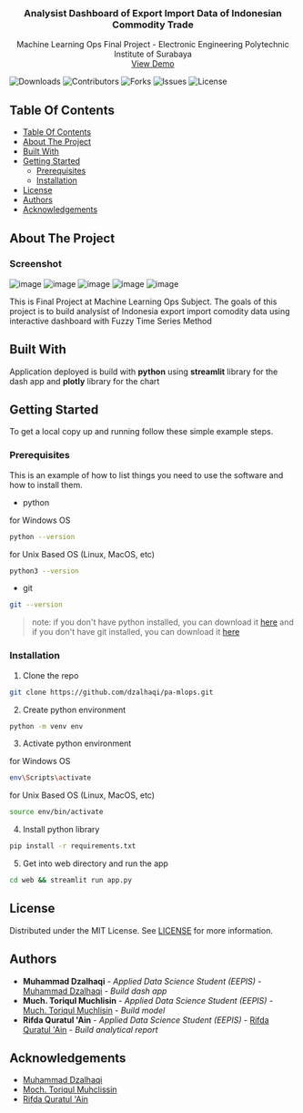 <br/>
<p align="center">
  <h3 align="center">Analysist Dashboard of Export Import Data of Indonesian Commodity Trade</h3>

  <p align="center">
    Machine Learning Ops Final Project - Electronic Engineering Polytechnic Institute of Surabaya
    <br/>
    <a href="https://export-import-analysis.streamlit.app/">View Demo</a>
  </p>
</p>

![Downloads](https://img.shields.io/github/downloads/dzalhaqi/pa-mlops/total) ![Contributors](https://img.shields.io/github/contributors/dzalhaqi/pa-mlops?color=dark-green) ![Forks](https://img.shields.io/github/forks/dzalhaqi/pa-mlops?style=social) ![Issues](https://img.shields.io/github/issues/dzalhaqi/pa-mlops) ![License](https://img.shields.io/github/license/dzalhaqi/pa-mlops) 

## Table Of Contents

- [Table Of Contents](#table-of-contents)
- [About The Project](#about-the-project)
- [Built With](#built-with)
- [Getting Started](#getting-started)
  - [Prerequisites](#prerequisites)
  - [Installation](#installation)
- [License](#license)
- [Authors](#authors)
- [Acknowledgements](#acknowledgements)

## About The Project

### Screenshot
![image](https://github.com/Dzalhaqi/pa-mlops/assets/52716202/d56f6c8e-3b24-4473-874e-1a84cf289552)
![image](https://github.com/Dzalhaqi/pa-mlops/assets/52716202/037926ab-a4f7-4613-8eea-8b6348d1eaed)
![image](https://github.com/Dzalhaqi/pa-mlops/assets/52716202/2a91c1d8-cd81-4fb8-ad97-223dbbcd19a1)
![image](https://github.com/Dzalhaqi/pa-mlops/assets/52716202/94e74dc3-6b1e-4917-9021-fb19799aa153)
![image](https://github.com/Dzalhaqi/pa-mlops/assets/52716202/9f1c5cc6-c6a5-45bd-a676-725fd253b673)


This is Final Project at Machine Learning Ops Subject. The goals of this project is to build analysist of Indonesia export import comodity data using interactive dashboard with Fuzzy Time Series Method 

## Built With

Application deployed is build with **python** using **streamlit** library for the dash app and **plotly** library for the chart

## Getting Started

To get a local copy up and running follow these simple example steps.

### Prerequisites

This is an example of how to list things you need to use the software and how to install them.

* python

for Windows OS
```sh
python --version 
```

for Unix Based OS (Linux, MacOS, etc)
```sh
python3 --version 
```

* git

```sh
git --version 
```

> note: if you don't have python installed, you can download it [here](https://www.python.org/downloads/) and if you don't have git installed, you can download it [here](https://git-scm.com/downloads)

### Installation

1. Clone the repo

```sh
git clone https://github.com/dzalhaqi/pa-mlops.git
```

2. Create python environment

```sh
python -m venv env
```

3. Activate python environment

for Windows OS
```sh
env\Scripts\activate
```

for Unix Based OS (Linux, MacOS, etc)
```sh
source env/bin/activate
```

4. Install python library

```sh
pip install -r requirements.txt
```

5. Get into web directory and run the app

```sh
cd web && streamlit run app.py
```

## License

Distributed under the MIT License. See [LICENSE](https://github.com/dzalhaqi/pa-mlops/blob/main/LICENSE.md) for more information.

## Authors

* **Muhammad Dzalhaqi** - *Applied Data Science Student (EEPIS)* - [Muhammad Dzalhaqi](https://github.com/dzalhaqi/) - *Build dash app*
* **Much. Toriqul Muchlisin** - *Applied Data Science Student (EEPIS)* - [Much. Toriqul Muchlisin](https://github.com/tmuchlissin) - *Build model*
* **Rifda Quratul 'Ain** - *Applied Data Science Student (EEPIS)* - [Rifda Quratul 'Ain](https://github.com/riffuda) - *Build analytical report*

## Acknowledgements

* [Muhammad Dzalhaqi](https://github.com/dzalhaqi/)
* [Moch. Toriqul Muhclissin](https://github.com/tmuchlissin)
* [Rifda Quratul 'Ain](https://github.com/riffuda)
